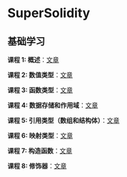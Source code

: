 # SuperSolidity

## 基础学习

**课程 1: 概述**：[文章](https://mirror.xyz/0x4568b760c55FAEA0129139b863124f19962B9cDE/oULnwT0WHFznZKwqVuCqIJEyIbBUAZkEFbVZSJby_W8)

**课程 2: 数值类型**：[文章](https://mirror.xyz/0x4568b760c55FAEA0129139b863124f19962B9cDE/12W4SxP-1YufUt3IIYrYVE4PJCT-zkJKJPWqtNRP_D4)

**课程 3: 函数类型**：[文章](https://mirror.xyz/0x4568b760c55FAEA0129139b863124f19962B9cDE/sig3lb3XWtT9Kl1XEp_r5_HBNlDqFFogPBYY1R0Fdhs)

**课程 4: 数据存储和作用域**：[文章](https://mirror.xyz/0x4568b760c55FAEA0129139b863124f19962B9cDE/HsM813UIJ3ziPaPe_lyq7ayYqqyIgdMJrNmtvE0xg5Q)

**课程 5: 引用类型（数组和结构体）**：[文章](https://mirror.xyz/0x4568b760c55FAEA0129139b863124f19962B9cDE/jN2aFOLRWS7IsLLU1a2b7f4A8TXODiXXOLK2r08g-7I)

**课程 6: 映射类型**：[文章](https://mirror.xyz/0x4568b760c55FAEA0129139b863124f19962B9cDE/PVJl3lGiUBg-ZvG8iJbsxsrPjLWndO3EPdCRcll-4uo)

**课程 7: 构造函数**：[文章](https://mirror.xyz/0x4568b760c55FAEA0129139b863124f19962B9cDE/fehovbMY4mOa_bHIPEwxKW5UReScCuZkeFMBDrNjfBU)

**课程 8: 修饰器**：[文章](https://mirror.xyz/0x4568b760c55FAEA0129139b863124f19962B9cDE/AtN3ZbI8BUIRad47ryqbmqZcEipTNB5PsAw8PjpFbVs)
